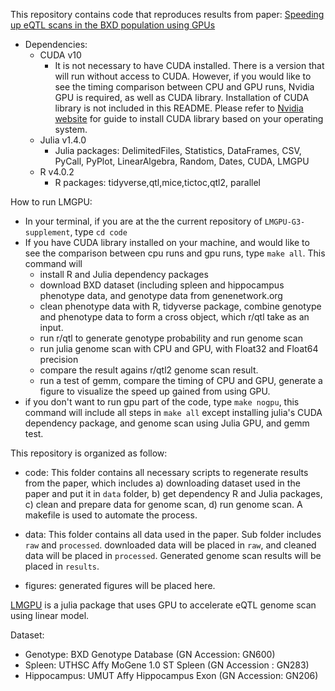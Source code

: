 This repository contains code that reproduces results from paper: [Speeding up eQTL scans in the BXD population using GPUs](https://www.biorxiv.org/content/10.1101/2020.06.22.153742v1.full.pdf)

- Dependencies:
  - CUDA v10 
    - It is not necessary to have CUDA installed. There is a version that will run without access to CUDA. However, if you would like to see the timing comparison between CPU and GPU runs, Nvidia GPU is required, as well as CUDA library. Installation of CUDA library is not included in this README. Please refer to [Nvidia website](https://docs.nvidia.com/cuda/index.html) for guide to install CUDA library based on your operating system. 
  - Julia v1.4.0 
    - Julia packages: DelimitedFiles, Statistics, DataFrames, CSV, PyCall, PyPlot, LinearAlgebra, Random, Dates, CUDA, LMGPU
  - R v4.0.2
    - R packages: tidyverse,qtl,mice,tictoc,qtl2, parallel  


How to run LMGPU:  
- In your terminal, if you are at the the current repository of `LMGPU-G3-supplement`, type `cd code`  
- If you have CUDA library installed on your machine, and would like to see the comparison between cpu runs and gpu runs, type `make all`. This command will 
  - install R and Julia dependency packages
  - download BXD dataset (including spleen and hippocampus phenotype data, and genotype data from genenetwork.org
  - clean phenotype data with R, tidyverse package, combine genotype and phenotype data to form a cross object, which r/qtl take as an input. 
  - run r/qtl to generate genotype probability and run genome scan
  - run julia genome scan with CPU and GPU, with Float32 and Float64 precision
  - compare the result agains r/qtl2 genome scan result. 
  - run a test of gemm, compare the timing of CPU and GPU, generate a figure to visualize the speed up gained from using GPU. 
- if you don't want to run gpu part of the code, type `make nogpu`, this command will include all steps in `make all` except installing julia's CUDA dependency package, and genome scan using Julia GPU, and gemm test. 


This repository is organized as follow: 
- code: This folder contains all necessary scripts to regenerate results from the paper, which includes a) downloading dataset used in the paper and put it in `data` folder, b) get dependency R and Julia packages, c) clean and prepare data for genome scan, d) run genome scan. A makefile is used to automate the process. 

- data: This folder contains all data used in the paper. Sub folder includes `raw` and `processed`. downloaded data will be placed in `raw`, and cleaned data will be placed in `processed`. Generated genome scan results will be placed in `results`.

- figures: generated figures will be placed here. 


[LMGPU](https://github.com/ChelseaTrotter/LMGPU.jl) is a julia package that uses GPU to accelerate eQTL genome scan using linear model.


Dataset:
- Genotype: BXD Genotype Database (GN Accession: GN600)
- Spleen: UTHSC Affy MoGene 1.0 ST Spleen (GN Accession : GN283)
- Hippocampus: UMUT Affy Hippocampus Exon (GN Accession: GN206)

